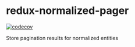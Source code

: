 # redux-normalized-pager

[![codecov](https://codecov.io/gh/mcollis/redux-normalized-pager/branch/master/graph/badge.svg)](https://codecov.io/gh/mcollis/redux-normalized-pager)

Store pagination results for normalized entities